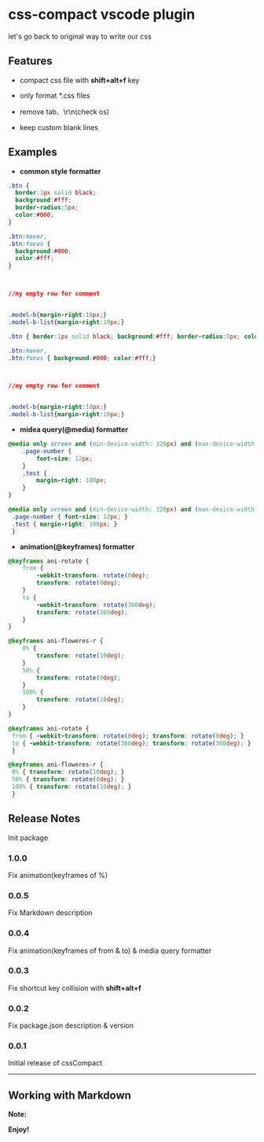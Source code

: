 # css-compact vscode plugin

let's go back to original way to write our css

## Features

* compact css file with **shift+alt+f** key

* only format *.css files

* remove tab、\r\n(check os)

* keep custom blank lines

## Examples

* **common style formatter**

~~~ css
.btn {
  border:1px solid black;
  background:#fff;
  border-radius:5px;
  color:#000;
}

.btn:hover,
.btn:focus {
  background:#000;
  color:#fff;
}



//my empty row for comment


.model-b{margin-right:10px;}
.model-b-list{margin-right:10px;}


~~~

~~~ css
.btn { border:1px solid black; background:#fff; border-radius:5px; color:#000;}

.btn:hover,
.btn:focus { background:#000; color:#fff;}



//my empty row for comment


.model-b{margin-right:10px;}
.model-b-list{margin-right:10px;}

~~~


* **midea query(@media) formatter**

~~~ css
@media only screen and (min-device-width: 320px) and (max-device-width: 480px) {
    .page-number {
        font-size: 12px;
    }
    .test {
        margin-right: 100px;
    }
}
~~~

~~~ css
@media only screen and (min-device-width: 320px) and (max-device-width: 480px){
 .page-number { font-size: 12px; } 
 .test { margin-right: 100px; } 
 }
~~~

* **animation(@keyframes) formatter**

~~~ css
@keyframes ani-rotate {
    from {
        -webkit-transform: rotate(0deg);
        transform: rotate(0deg);
    }
    to {
        -webkit-transform: rotate(360deg);
        transform: rotate(360deg);
    }
}

@keyframes ani-floweres-r {
    0% {
        transform: rotate(10deg);
    }
    50% {
        transform: rotate(0deg);
    }
    100% {
        transform: rotate(10deg);
    }
}
~~~

~~~ css
@keyframes ani-rotate { 
 from { -webkit-transform: rotate(0deg); transform: rotate(0deg); } 
 to { -webkit-transform: rotate(360deg); transform: rotate(360deg); } 
 }

@keyframes ani-floweres-r { 
 0% { transform: rotate(10deg); } 
 50% { transform: rotate(0deg); } 
 100% { transform: rotate(10deg); } 
 }
~~~


## Release Notes

Init package

### 1.0.0

Fix animation(keyframes of %)

### 0.0.5

Fix Markdown description

### 0.0.4

Fix animation(keyframes of from & to) & media query formatter

### 0.0.3

Fix shortcut key collision with **shift+alt+f**

### 0.0.2

Fix package.json description & version

### 0.0.1

Initial release of cssCompact


-----------------------------------------------------------------------------------------------------------

## Working with Markdown

**Note:** 


**Enjoy!**